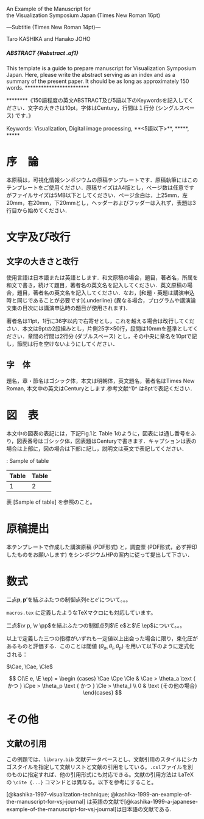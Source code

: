 An Example of the Manuscript for\
the Visualization Symposium Japan (Times New Roman 16pt)

―Subtitle (Times New Roman 14pt)―

Taro KASHIKA and Hanako JOHO

##### ABSTRACT {#abstract .af1}

This template is a guide to prepare manuscript for Visualization
Symposium Japan. Here, please write the abstract serving as an index and
as a summary of the present paper. It should be as long as approximately
150 words. \*\*\*\*\*\*\*\*\*\*\*\*\*\*\*\*\*\*\*\*\*\*\*\*

\*\*\*\*\*\*\*\*《150語程度の英文ABSTRACT及び5語以下のKeywordsを記入してください．文字の大きさは10pt，字体はCentury，行間は１行分
(シングルスペース) です．》

Keywords: Visualization, Digital image processing,
\*\*\<5語以下\>\*\*, \*\*\*\*\*, \*\*\*\*\*

# 序　論

本原稿は，可視化情報シンポジウムの原稿テンプレートです．原稿執筆にはこのテンプレートをご使用ください．原稿サイズはA4版とし，ページ数は任意ですがファイルサイズは5MB以下としてください．ページ余白は，上25mm，左20mm，右20mm，下20mmとし，ヘッダーおよびフッダーは入れず，表題は3行目から始めてください．

# 文字及び改行

## 文字の大きさと改行

使用言語は日本語または英語とします．和文原稿の場合，題目，著者名，所属を和文で書き，続けて題目，著者名の英文名を記入してください．英文原稿の場合，題目，著者名の英文名を記入してください．なお，[和題・英題は講演申込時と同じであることが必要です]{.underline}
(異なる場合，プログラムや講演論文集の目次には講演申込時の題目が使用されます)．

著者名は11pt，1行に36字以内で右寄せとし，これを越える場合は改行してください．本文は9ptの2段組みとし，片側25字×50行，段間は10mmを基準としてください．章間の行間は2行分
(ダブルスペース)
とし，その中央に章名を10ptで記し，節間は行を空けないようにしてください．

## 字　体

題名，章・節名はゴシック体，本文は明朝体，英文題名，著者名はTimes New
Roman, 本文中の英文はCenturyとします.参考文献^1)^ は8ptで表記ください．

# 図　表

本文中の図表の表記には，下記Fig.1と Table
1のように，図表には通し番号をふり，図表番号はゴシック体，図表題はCenturyで書きます．キャプションは表の場合は上部に，図の場合は下部に記し，説明文は英文で表記してください．

  : Sample of table

  Table            | Table
  :--------------- | :---------------
  1                | 2

表 [Sample of table] を参照のこと。

# 原稿提出

本テンプレートで作成した講演原稿 (PDF形式) と，調査票
(PDF形式，必ず押印したものをお願いします)
をシンポジウムHPの案内に従って提出して下さい．

# 数式

二点$\mathbf p, \mathbf {p'}$を結ぶふたつの制御点列$\mathbb{e}$と$\mathbb {e'}$について。。。

`macros.tex` に定義したようなTeXマクロにも対応しています。

二点$\v p, \v \pp$を結ぶふたつの制御点列$\E e$と$\E \ep$について。。。

以上で定義した三つの指標がいずれも一定値以上出会った場合に限り，束化圧があるものと評価する．このことは閾値 ($\theta_a, \theta_l, \theta_p$) を用いて以下のように定式化される：

$\Cae, \Cae, \Cle$

$$
C(\E e, \E \ep) =
\begin {cases}
\Cae \Cpe \Cle & \Cae > \theta_a \text { かつ }
                 \Cpe > \theta_p \text { かつ }
                 \Cle > \theta_l \\
0              & \text {その他の場合}
\end{cases}
$$

# その他

## 文献の引用

この例題では、`library.bib` 文献データベースとし、文献引用のスタイルにシカゴスタイルを指定して文献リストと文献の引用をしている。`.csl`ファイルを別のものに指定すれば、他の引用形式にも対応できる。文献の引用方法は LaTeX の `\cite {...}` コマンドとは異なる。以下を参考にすること。

[@kashika-1997-visualization-technique; @kashika-1999-an-example-of-the-manuscript-for-vsj-journal] は英語の文献で[@kashika-1999-a-japanese-example-of-the-manuscript-for-vsj-journal]は日本語の文献である.
